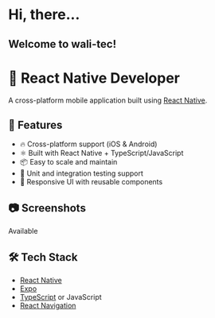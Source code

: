 # Hi, there...
## Welcome to wali-tec!
# 📱 React Native Developer

A cross-platform mobile application built using [React Native](https://reactnative.dev/).

## 🚀 Features

- 🔥 Cross-platform support (iOS & Android)
- ⚛️ Built with React Native + TypeScript/JavaScript
- 📦 Easy to scale and maintain
- 🧪 Unit and integration testing support
- 📱 Responsive UI with reusable components

## 📷 Screenshots

<!-- Add screenshots here if available -->
<!-- ![Screenshot](path/to/screenshot.png) -->
Available

## 🛠️ Tech Stack

- [React Native](https://reactnative.dev/)
- [Expo](https://expo.dev/) 
- [TypeScript](https://www.typescriptlang.org/) or JavaScript
- [React Navigation](https://reactnavigation.org/)




<!--
[![Python Icon](https://www.python.org/static/img/python-logo.png)](https://www.python.org/)
[![JavaScript Logo](https://upload.wikimedia.org/wikipedia/commons/thumb/6/6a/JavaScript-logo.png/128px-JavaScript-logo.png)](https://en.wikipedia.org/wiki/JavaScript)
[![C++ Logo](https://upload.wikimedia.org/wikipedia/commons/thumb/1/18/ISO_C%2B%2B_Logo.svg/128px-ISO_C%2B%2B_Logo.svg.png)](https://en.wikipedia.org/wiki/C%2B%2B)
[![HTML Logo](https://upload.wikimedia.org/wikipedia/commons/thumb/6/61/HTML5_logo_and_wordmark.svg/128px-HTML5_logo_and_wordmark.svg.png)](https://en.wikipedia.org/wiki/HTML)
[![CSS Logo](https://upload.wikimedia.org/wikipedia/commons/thumb/d/d5/CSS3_logo_and_wordmark.svg/128px-CSS3_logo_and_wordmark.svg.png)](https://en.wikipedia.org/wiki/CSS)
-->












<!---
Wal5ikha4n/Wal5ikha4n is a ✨ special ✨ repository because its `README.md` (this file) appears on your GitHub profile.
You can click the Preview link to take a look at your changes.
--->
